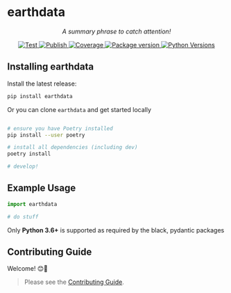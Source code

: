 # earthdata

<p align="center">
    <em>A summary phrase to catch attention!</em>
</p>

<p align="center">
<a href="https://github.com/betolink/earthdata/actions?query=workflow%3ATest" target="_blank">
    <img src="https://github.com/betolink/earthdata/workflows/Test/badge.svg" alt="Test">
</a>
<a href="https://github.com/betolink/earthdata/actions?query=workflow%3APublish" target="_blank">
    <img src="https://github.com/betolink/earthdata/workflows/Publish/badge.svg" alt="Publish">
</a>
<a href="https://codecov.io/gh/betolink/earthdata" target="_blank">
    <img src="https://img.shields.io/codecov/c/github/betolink/earthdata?color=%2334D058" alt="Coverage">
</a>
<a href="https://pypi.org/project/earthdata" target="_blank">
    <img src="https://img.shields.io/pypi/v/earthdata?color=%2334D058&label=pypi%20package" alt="Package version">
</a>
<a href="https://pypi.org/project/earthdata/" target="_blank">
    <img src="https://img.shields.io/pypi/pyversions/earthdata.svg" alt="Python Versions">
</a>

## Installing earthdata

Install the latest release:

```bash
pip install earthdata
```

Or you can clone `earthdata` and get started locally

```bash

# ensure you have Poetry installed
pip install --user poetry

# install all dependencies (including dev)
poetry install

# develop!

```

## Example Usage

```python
import earthdata

# do stuff
```

Only **Python 3.6+** is supported as required by the black, pydantic packages

## Contributing Guide

Welcome! 😊👋

> Please see the [Contributing Guide](CONTRIBUTING.md).
